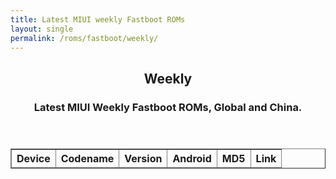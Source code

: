 ```yaml
---
title: Latest MIUI weekly Fastboot ROMs
layout: single
permalink: /roms/fastboot/weekly/
---
```


<header>
	<h2 style="text-align: center">Weekly</h2>
	<h3 style="text-align: center">Latest MIUI Weekly Fastboot ROMs, Global and China.</h3>
</header>
<div class="weekly_fastboot">
	<script>
		$(function() {
		var sr_devices = [];
		$.getJSON('https://raw.githubusercontent.com/XiaomiFirmwareUpdater/miui-updates-tracker/master/weekly_fastboot/weekly_fastboot.json', function(data) {
		   $.each(data, function(i, sf) {
			  var sf_tblRow = "<tr>" + "<tr>" + "<td style=\"text-align: left\">" + sf.device + "</td>" + "<td style=\"text-align: left\">" + sf.codename + "</td>" +
			   "<td style=\"text-align: left\">" + sf.version + "</td>" + "<td style=\"text-align: left\">" + sf.android + "</td>" +
			   "<td style=\"text-align: left\">" + sf.md5 + "</td>" + "<td style=\"text-align: left\">" + "<a href=" + sf.download + ">Download</a>" + "</td>" + "</tr>"
			   $(sf_tblRow).appendTo("#weekly_fastboot tbody");
		 });
		});
		});
	</script>
	<table id="weekly_fastboot" border="1">
		<thead>
			<th style="text-align: center">Device</th>
			<th style="text-align: center">Codename</th>
			<th style="text-align: center">Version</th>
			<th style="text-align: center">Android</th>
			<th style="text-align: center">MD5</th>
			<th style="text-align: center">Link</th>
		</thead>
		<tbody>
		</tbody>
	</table>
</div>
